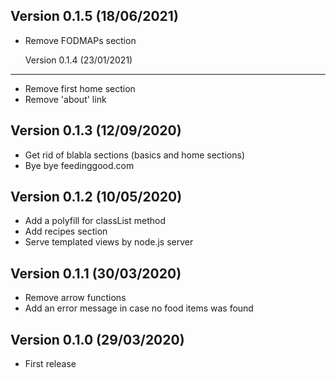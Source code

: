 Version 0.1.5 (18/06/2021)
-----------------------------
* Remove FODMAPs section


  Version 0.1.4 (23/01/2021)
-----------------------------
* Remove first home section
* Remove 'about' link

Version 0.1.3 (12/09/2020)
-----------------------------
* Get rid of blabla sections (basics and home sections)
* Bye bye feedinggood.com

Version 0.1.2 (10/05/2020)
-----------------------------
* Add a polyfill for classList method
* Add recipes section
* Serve templated views by node.js server

Version 0.1.1 (30/03/2020)
-----------------------------
* Remove arrow functions
* Add an error message in case no food items was found


Version 0.1.0 (29/03/2020)
-----------------------------
* First release
